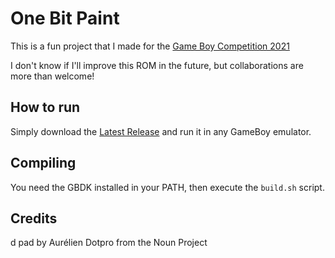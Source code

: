 # One Bit Paint

This is a fun project that I made for the [Game Boy Competition 2021](https://itch.io/jam/gbcompo21)

I don't know if I'll improve this ROM in the future, but collaborations are more than welcome!

## How to run
Simply download the [Latest Release](https://github.com/pedroafabri/one-bit-paint/releases/tag/latest) and run it in any GameBoy emulator.

## Compiling
You need the GBDK installed in your PATH, then execute the `build.sh` script.

## Credits
d pad by Aurélien Dotpro from the Noun Project
